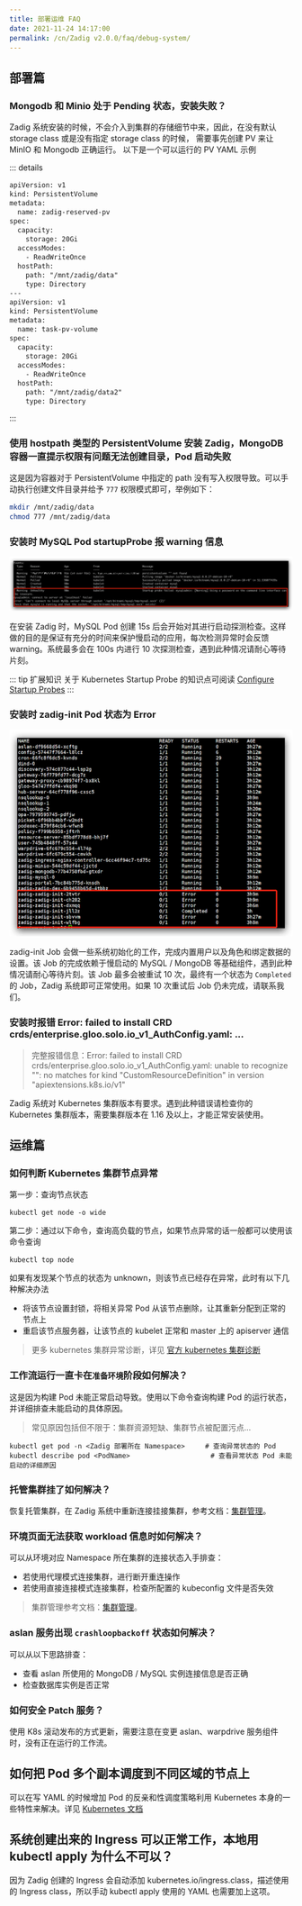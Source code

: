 ```yaml
---
title: 部署运维 FAQ
date: 2021-11-24 14:17:00
permalink: /cn/Zadig v2.0.0/faq/debug-system/
---
```


## 部署篇

### Mongodb 和 Minio 处于 Pending 状态，安装失败？

Zadig 系统安装的时候，不会介入到集群的存储细节中来，因此，在没有默认 storage class 或是没有指定 storage
class 的时候， 需要事先创建 PV 来让 MinIO 和 Mongodb 正确运行。 以下是一个可以运行的 PV YAML 示例

::: details
```
apiVersion: v1
kind: PersistentVolume
metadata:
  name: zadig-reserved-pv
spec:
  capacity:
    storage: 20Gi
  accessModes:
    - ReadWriteOnce
  hostPath:
    path: "/mnt/zadig/data"
    type: Directory
---
apiVersion: v1
kind: PersistentVolume
metadata:
  name: task-pv-volume
spec:
  capacity:
    storage: 20Gi
  accessModes:
    - ReadWriteOnce
  hostPath:
    path: "/mnt/zadig/data2"
    type: Directory
```
:::

### 使用 hostpath 类型的 PersistentVolume 安装 Zadig，MongoDB 容器一直提示权限有问题无法创建目录，Pod 启动失败

这是因为容器对于 PersistentVolume 中指定的 path 没有写入权限导致。可以手动执行创建文件目录并给予 `777` 权限模式即可，举例如下：

```bash
mkdir /mnt/zadig/data
chmod 777 /mnt/zadig/data
```

### 安装时 MySQL Pod startupProbe 报 warning 信息

![mysql_pod_startup_probe_warning](../../_images/mysql_pod_startup_probe_warning.png)

在安装 Zadig 时，MySQL Pod 创建 15s 后会开始对其进行启动探测检查。这样做的目的是保证有充分的时间来保护慢启动的应用，每次检测异常时会反馈 warning。系统最多会在 100s 内进行 10 次探测检查，遇到此种情况请耐心等待片刻。

::: tip 扩展知识
关于 Kubernetes Startup Probe 的知识点可阅读 [Configure Startup Probes](https://kubernetes.io/docs/tasks/configure-pod-container/configure-liveness-readiness-startup-probes)
:::

### 安装时 zadig-init Pod 状态为 Error

![zadig_init_job_error](../../_images/zadig_init_job_error.png)

zadig-init Job 会做一些系统初始化的工作，完成内置用户以及角色和绑定数据的设置。该 Job 的完成依赖于慢启动的 MySQL / MongoDB 等基础组件，遇到此种情况请耐心等待片刻。该 Job 最多会被重试 10 次，最终有一个状态为 `Completed` 的 Job，Zadig 系统即可正常使用。如果 10 次重试后 Job 仍未完成，请联系我们。

### 安装时报错 Error: failed to install CRD crds/enterprise.gloo.solo.io_v1_AuthConfig.yaml: ...
> 完整报错信息：Error: failed to install CRD crds/enterprise.gloo.solo.io_v1_AuthConfig.yaml: unable to recognize "": no matches for kind "CustomResourceDefinition" in version "apiextensions.k8s.io/v1"

Zadig 系统对 Kubernetes 集群版本有要求。遇到此种错误请检查你的 Kubernetes 集群版本，需要集群版本在 1.16 及以上，才能正常安装使用。

## 运维篇

### 如何判断 Kubernetes 集群节点异常

第一步：查询节点状态

```
kubectl get node -o wide
```

第二步：通过以下命令，查询高负载的节点，如果节点异常的话一般都可以使用该命令查询
```
kubectl top node
```

如果有发现某个节点的状态为 unknown，则该节点已经存在异常，此时有以下几种解决办法
- 将该节点设置封锁，将相关异常 Pod 从该节点删除，让其重新分配到正常的节点上
- 重启该节点服务器，让该节点的 kubelet 正常和 master 上的 apiserver 通信

> 更多 kubernetes 集群异常诊断，详见 [官方 kubernetes 集群诊断](https://kubernetes.io/docs/tasks/debug-application-cluster/debug-cluster/)

### 工作流运行一直卡在`准备环境`阶段如何解决？

这是因为构建 Pod 未能正常启动导致。使用以下命令查询构建 Pod 的运行状态，并详细排查未能启动的具体原因。

> 常见原因包括但不限于：集群资源短缺、集群节点被配置污点...

```
kubectl get pod -n <Zadig 部署所在 Namespace>     # 查询异常状态的 Pod
kubectl describe pod <PodName>                    # 查看异常状态 Pod 未能启动的详细原因
```

### 托管集群挂了如何解决？

恢复托管集群，在 Zadig 系统中重新连接挂接集群，参考文档：[集群管理](/cn/Zadig%20v2.0.0/pages/cluster_manage/)。

### 环境页面无法获取 workload 信息时如何解决？
可以从环境对应 Namespace 所在集群的连接状态入手排查：

- 若使用代理模式连接集群，进行断开重连操作
- 若使用直接连接模式连接集群，检查所配置的 kubeconfig 文件是否失效

> 集群管理参考文档：[集群管理](/cn/Zadig%20v2.0.0/pages/cluster_manage/)。

### aslan 服务出现 `crashloopbackoff` 状态如何解决？

可以从以下思路排查：
- 查看 aslan 所使用的 MongoDB / MySQL 实例连接信息是否正确
- 检查数据库实例是否正常

### 如何安全 Patch 服务？

使用 K8s 滚动发布的方式更新，需要注意在变更 aslan、warpdrive 服务组件时，没有正在运行的工作流。

## 如何把 Pod 多个副本调度到不同区域的节点上

可以在写 YAML 的时候增加 Pod 的反亲和性调度策略利用 Kubernetes 本身的一些特性来解决。详见 [Kubernetes 文档](https://kubernetes.io/zh/docs/concepts/scheduling-eviction/assign-pod-node/)

## 系统创建出来的 Ingress 可以正常工作，本地用 kubectl apply 为什么不可以？

因为 Zadig 创建的 Ingress 会自动添加 kubernetes.io/ingress.class，描述使用的 Ingress class，所以手动 kubectl apply 使用的 YAML 也需要加上这项。



